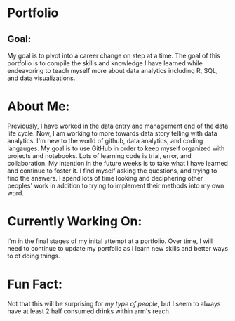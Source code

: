 # Portfolio
## Goal:
My goal is to pivot into a career change on step at a time. The goal of this portfolio is to compile the skills and knowledge I have learned while endeavoring to teach myself more about data analytics including R, SQL, and data visualizations. 

# About Me:
Previously, I have worked in the data entry and management end of the data life cycle. Now, I am working to more towards data story telling with data analytics. I'm new to the world of github, data analytics, and coding langauges. My goal is to use GitHub in order to keep myself organized with projects and notebooks. Lots of learning code is trial, error, and collaboration. My intention in the future weeks is to take what I have learned and continue to foster it. I find myself asking the questions, and trying to find the answers. I spend lots of time looking and deciphering other peoples' work in addition to trying to implement their methods into my own word.

# Currently Working On:
I'm in the final stages of my inital attempt at a portfolio. Over time, I will need to continue to update my portfolio as I learn new skills and better ways to of doing things. 

# Fun Fact:
Not that this will be surprising for *my type of people*, but I seem to always have at least 2 half consumed drinks within arm's reach. 
